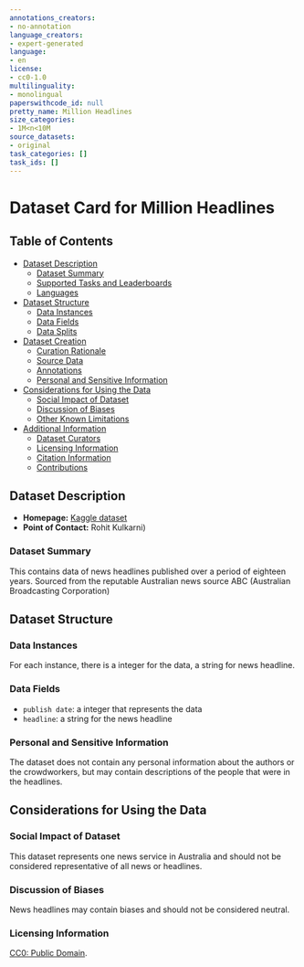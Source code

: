 ```yaml
---
annotations_creators:
- no-annotation
language_creators:
- expert-generated
language:
- en
license:
- cc0-1.0
multilinguality:
- monolingual
paperswithcode_id: null
pretty_name: Million Headlines
size_categories:
- 1M<n<10M
source_datasets:
- original
task_categories: []
task_ids: []
---
```

# Dataset Card for Million Headlines

## Table of Contents
- [Dataset Description](#dataset-description)
  - [Dataset Summary](#dataset-summary)
  - [Supported Tasks and Leaderboards](#supported-tasks-and-leaderboards)
  - [Languages](#languages)
- [Dataset Structure](#dataset-structure)
  - [Data Instances](#data-instances)
  - [Data Fields](#data-fields)
  - [Data Splits](#data-splits)
- [Dataset Creation](#dataset-creation)
  - [Curation Rationale](#curation-rationale)
  - [Source Data](#source-data)
  - [Annotations](#annotations)
  - [Personal and Sensitive Information](#personal-and-sensitive-information)
- [Considerations for Using the Data](#considerations-for-using-the-data)
  - [Social Impact of Dataset](#social-impact-of-dataset)
  - [Discussion of Biases](#discussion-of-biases)
  - [Other Known Limitations](#other-known-limitations)
- [Additional Information](#additional-information)
  - [Dataset Curators](#dataset-curators)
  - [Licensing Information](#licensing-information)
  - [Citation Information](#citation-information)
  - [Contributions](#contributions)

## Dataset Description

- **Homepage:** [Kaggle dataset](https://www.kaggle.com/datasets/therohk/million-headlines)
- **Point of Contact:** Rohit Kulkarni)

### Dataset Summary

This contains data of news headlines published over a period of eighteen years.  Sourced from the reputable Australian news source ABC (Australian Broadcasting Corporation) 


## Dataset Structure

### Data Instances

For each instance, there is a integer for the data, a string for news headline.

### Data Fields

- `publish date`: a integer that represents the data
- `headline`: a string for the news headline

### Personal and Sensitive Information

The dataset does not contain any personal information about the authors or the crowdworkers, but may contain descriptions of the people that were in the headlines.

## Considerations for Using the Data

### Social Impact of Dataset

This dataset represents one news service in Australia and should not be considered representative of all news or headlines.

### Discussion of Biases

News headlines may contain biases and should not be considered neutral.

### Licensing Information

[CC0: Public Domain](https://creativecommons.org/publicdomain/zero/1.0/).